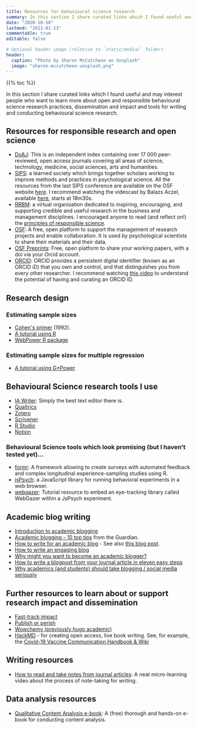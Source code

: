 ```yaml
---
title: Resources for behavioural science research
summary: In this section I share curated links which I found useful and may interest people who want to learn more about open and responsible research practices, dissemination and impact and tools for writing and conducting behavioural science research.
date: "2020-10-10"
lastmod: "2021-01-13"
commentable: true
editable: false

# Optional header image (relative to `static/media/` folder).
header:
  caption: "Photo by Sharon McCutcheon on Unsplash"
  image: "sharon-mccutcheon-unsplash.png"
---
```

{{% toc %}}

In this section I share curated links which I found useful and may interest people who want to learn more about open and responsible behavioural science research practices, dissemination and impact and tools for writing and conducting behavioural science research.

## Resources for responsible research and open science

- [DoAJ](https://doaj.org): This is an independent index containing over 17 000 peer-reviewed, open access journals covering all areas of science, technology, medicine, social sciences, arts and humanities.
- [SIPS](https://improvingpsych.org/): a learned society which brings together scholars working to improve methods and practices in psychological science. All the resources from the last SIPS conference are available on the OSF website [here](https://osf.io/vxq9d/). I recommend watching the videocast by Balazs Aczel, available [here](https://osf.io/2aryd/), starts at 18m30s.
- [RRBM](https://www.rrbm.network/): a virtual organisation dedicated to inspiring, encouraging, and supporting credible and useful research in the business and management disciplines. I encouraged anyone to read (and reflect on!) the [principles of responsible science](https://www.rrbm.network/position-paper/principles-of-responsible-science/). 
- [OSF](https://osf.io/): A free, open platform to support the management of research projects and enable collaboration. It is used by psychological scientists to share their materials and their data.
- [OSF Preprints](https://osf.io/preprints/): Free, open platform to share your working papers, with a doi via your Orcid account.  
- [ORCID](https://orcid.org): ORCID provides a persistent digital identifier (known as an ORCID iD) that you own and control, and that distinguishes you from every other researcher. I recommend watching [this video](https://vimeo.com/97150912) to understand the potential of having and curating an ORCID ID.

## Research design

### Estimating sample sizes

- [Cohen's primer](https://www2.psych.ubc.ca/~schaller/528Readings/Cohen1992.pdf) (1992).
-	[A tutorial using R](https://advstats.psychstat.org/book/power/index.php)
- [WebPower R package](https://rdrr.io/cran/WebPower/man/wp.regression.html)

### Estimating sample sizes for multiple regression
- [A tutorial using G*Power](https://link.springer.com/article/10.3758/BRM.41.4.1149)

## Behavioural Science research tools I use

- [IA Writer](https://ia.net/writer): Simply the best text editor there is.
- [Qualtrics](https://www.qualtrics.com/)
- [Zotero](https://www.zotero.org/)
- [Scrivener](https://www.literatureandlatte.com/scrivener/overview)
- [R Studio](https://rstudio.com/)
- [Notion](https://www.notion.so)

### Behavioural Science tools which look promising (but I haven't tested yet)...

- [formr](https://formr.org): A framework allowing to create surveys with automated feedback and complex longitudinal experience-sampling studies using R.
- [jsPsych](https://www.jspsych.org): a JavaScript library for running behavioral experiments in a web browser.
- [webgazer](https://github.com/xiaozhi2/webgazertutorial): Tutorial resource to embed an eye-tracking library called WebGazer within a JsPsych experiment.

## Academic blog writing

- [Introduction to academic blogging](https://harzing.com/blog/2020/04/social-media-in-academia-blogging)
- [Academic blogging – 10 top tips](https://www.theguardian.com/higher-education-network/blog/2013/dec/13/how-to-academic-blogging-tips) from the Guardian.
- [How to write for an academic blog](https://www.uaces.org/resources/articles/how-write-academic-blog) - See also [this blog post](https://blogs.lse.ac.uk/impactofsocialsciences/2017/05/25/so-youve-decided-to-blog/).
- [How to write an engaging blog](https://www.ed.ac.uk/information-services/learning-technology/blogging/introduction/blogging-guidelines)
- [Why might you want to become an academic blogger?](https://info.lse.ac.uk/staff/services/knowledge-exchange-and-impact/kei-guide/academic-blogging)
- [How to write a blogpost from your journal article in eleven easy steps](https://blogs.lse.ac.uk/impactofsocialsciences/2016/01/25/how-to-write-a-blogpost-from-your-journal-article/)
- [Why academics (and students) should take blogging / social media seriously](https://blogs.lse.ac.uk/impactofsocialsciences/2015/10/26/why-academics-and-students-should-take-blogging-social-media-seriously/)

## Further resources to learn about or support research impact and dissemination

- [Fast-track impact](https://www.fasttrackimpact.com/)
- [Publish or perish](https://harzing.com/resources/publish-or-perish)
- [Wowchemy (previously hugo academic)](https://wowchemy.com/)
- [HackMD](https://hackmd.io) - for creating open access, live book writing. See, for example, the [Covid-19 Vaccine Communication Handbook & Wiki](https://hackmd.io/@scibehC19vax/home)

## Writing resources

- [How to read and take notes from journal articles](https://www.youtube.com/watch?v=hfTpYruV7AE): A neat micro-learning video about the process of note-taking for writing.

## Data analysis resources

- [Qualitative Content Analysis e-book](https://www.ssoar.info/ssoar/bitstream/handle/document/39517/ssoar-2014-mayring-Qualitative_content_analysis_theoretical_foundation.pdf): A (free) thorough and hands-on e-book for conducting content analysis.
